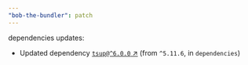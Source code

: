 ```yaml
---
"bob-the-bundler": patch
---
```


dependencies updates: 

- Updated dependency [`tsup@^6.0.0` ↗︎](https://www.npmjs.com/package/tsup/v/null) (from `^5.11.6`, in `dependencies`)
